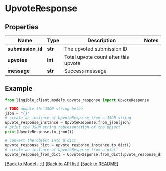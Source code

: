 # UpvoteResponse


## Properties

Name | Type | Description | Notes
------------ | ------------- | ------------- | -------------
**submission_id** | **str** | The upvoted submission ID |
**upvotes** | **int** | Total upvote count after this upvote |
**message** | **str** | Success message |

## Example

```python
from lingible_client.models.upvote_response import UpvoteResponse

# TODO update the JSON string below
json = "{}"
# create an instance of UpvoteResponse from a JSON string
upvote_response_instance = UpvoteResponse.from_json(json)
# print the JSON string representation of the object
print(UpvoteResponse.to_json())

# convert the object into a dict
upvote_response_dict = upvote_response_instance.to_dict()
# create an instance of UpvoteResponse from a dict
upvote_response_from_dict = UpvoteResponse.from_dict(upvote_response_dict)
```
[[Back to Model list]](../README.md#documentation-for-models) [[Back to API list]](../README.md#documentation-for-api-endpoints) [[Back to README]](../README.md)
